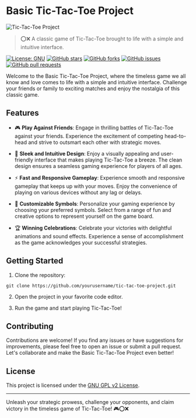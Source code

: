 # Basic Tic-Tac-Toe Project

![Tic-Tac-Toe Project](project-image.jpg)

> ⭕❌ A classic game of Tic-Tac-Toe brought to life with a simple and intuitive interface.

[![License: GNU](https://img.shields.io/badge/License-GNU-yellow.svg)](https://opensource.org/license/lgpl-2-0/)
[![GitHub stars](https://img.shields.io/github/stars/radhesh1/tic-tac-toe.svg)](https://github.com/radhesh1/tic-tac-toe/stargazers)
[![GitHub forks](https://img.shields.io/github/forks/radhesh1/tic-tac-toe.svg)](https://github.com/radhesh1/tic-tac-toe/network)
[![GitHub issues](https://img.shields.io/github/issues/radhesh1/tic-tac-toe.svg)](https://github.com/radhesh1/tic-tac-toe/issues)
[![GitHub pull requests](https://img.shields.io/github/issues-pr/radhesh1/tic-tac-toe.svg)](https://github.com/radhesh1/tic-tac-toe/pulls)

Welcome to the Basic Tic-Tac-Toe Project, where the timeless game we all know and love comes to life with a simple and intuitive interface. Challenge your friends or family to exciting matches and enjoy the nostalgia of this classic game.

## Features

- 🎮 **Play Against Friends**: Engage in thrilling battles of Tic-Tac-Toe against your friends. Experience the excitement of competing head-to-head and strive to outsmart each other with strategic moves.

- 🌈 **Sleek and Intuitive Design**: Enjoy a visually appealing and user-friendly interface that makes playing Tic-Tac-Toe a breeze. The clean design ensures a seamless gaming experience for players of all ages.

- ⚡ **Fast and Responsive Gameplay**: Experience smooth and responsive gameplay that keeps up with your moves. Enjoy the convenience of playing on various devices without any lag or delays.

- 🎨 **Customizable Symbols**: Personalize your gaming experience by choosing your preferred symbols. Select from a range of fun and creative options to represent yourself on the game board.

- 🏆 **Winning Celebrations**: Celebrate your victories with delightful animations and sound effects. Experience a sense of accomplishment as the game acknowledges your successful strategies.

## Getting Started

1. Clone the repository:

```shell
git clone https://github.com/yourusername/tic-tac-toe-project.git
```

2. Open the project in your favorite code editor.

3. Run the game and start playing Tic-Tac-Toe!

## Contributing

Contributions are welcome! If you find any issues or have suggestions for improvements, please feel free to open an issue or submit a pull request. Let's collaborate and make the Basic Tic-Tac-Toe Project even better!

## License

This project is licensed under the [GNU GPL v2 License](LICENSE).

---

Unleash your strategic prowess, challenge your opponents, and claim victory in the timeless game of Tic-Tac-Toe! 🎮⭕❌
